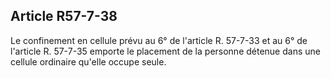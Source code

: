 Article R57-7-38
----
Le confinement en cellule prévu au 6° de l'article R. 57-7-33 et au 6° de
l'article R. 57-7-35 emporte le placement de la personne détenue dans une
cellule ordinaire qu'elle occupe seule.
